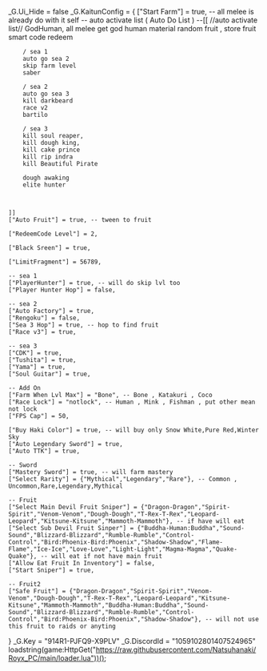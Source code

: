 _G.Ui_Hide = false
_G.KaitunConfig = {
    ["Start Farm"] = true,
    -- all melee is already do with it self
    -- auto activate list ( Auto Do List )
    --[[ //auto activate list//
        GodHuman, all melee
        get god human material
        random fruit , store fruit
        smart code redeem

        / sea 1
        auto go sea 2
        skip farm level
        saber

        / sea 2
        auto go sea 3
        kill darkbeard
        race v2
        bartilo

        / sea 3
        kill soul reaper,
        kill dough king,
        kill cake prince
        kill rip indra
        kill Beautiful Pirate

        dough awaking
        elite hunter

        

    ]]
    ["Auto Fruit"] = true, -- tween to fruit

    ["RedeemCode Level"] = 2,

    ["Black Sreen"] = true,

    ["LimitFragment"] = 56789,

    -- sea 1
    ["PlayerHunter"] = true, -- will do skip lvl too
    ["Player Hunter Hop"] = false,

    -- sea 2
    ["Auto Factory"] = true,
    ["Rengoku"] = false,
    ["Sea 3 Hop"] = true, -- hop to find fruit
    ["Race v3"] = true,
    
    -- sea 3
    ["CDK"] = true,
    ["Tushita"] = true,
    ["Yama"] = true,
    ["Soul Guitar"] = true,

    -- Add On
    ["Farm When Lvl Max"] = "Bone", -- Bone , Katakuri , Coco
    ["Race Lock"] = "notlock", -- Human , Mink , Fishman , put other mean not lock
    ["FPS Cap"] = 50,

    ["Buy Haki Color"] = true, -- will buy only Snow White,Pure Red,Winter Sky
    ["Auto Legendary Sword"] = true,
    ["Auto TTK"] = true,

    -- Sword
    ["Mastery Sword"] = true, -- will farm mastery
    ["Select Rarity"] = {"Mythical","Legendary","Rare"}, -- Common , Uncommon,Rare,Legendary,Mythical

    -- Fruit
    ["Select Main Devil Fruit Sniper"] = {"Dragon-Dragon","Spirit-Spirit","Venom-Venom","Dough-Dough","T-Rex-T-Rex","Leopard-Leopard","Kitsune-Kitsune","Mammoth-Mammoth"}, -- if have will eat
    ["Select Sub Devil Fruit Sinper"] = {"Buddha-Human:Buddha","Sound-Sound","Blizzard-Blizzard","Rumble-Rumble","Control-Control","Bird:Phoenix-Bird:Phoenix","Shadow-Shadow","Flame-Flame","Ice-Ice","Love-Love","Light-Light","Magma-Magma","Quake-Quake"}, -- will eat if not have main fruit
    ["Allow Eat Fruit In Inventory"] = false,
    ["Start Sniper"] = true,
    
    -- Fruit2
    ["Safe Fruit"] = {"Dragon-Dragon","Spirit-Spirit","Venom-Venom","Dough-Dough","T-Rex-T-Rex","Leopard-Leopard","Kitsune-Kitsune","Mammoth-Mammoth","Buddha-Human:Buddha","Sound-Sound","Blizzard-Blizzard","Rumble-Rumble","Control-Control","Bird:Phoenix-Bird:Phoenix","Shadow-Shadow"}, -- will not use this fruit to raids or anyting
}
_G.Key = "914R1-PJFQ9-X9PLV"
_G.DiscordId = "1059102801407524965"
loadstring(game:HttpGet("https://raw.githubusercontent.com/Natsuhanaki/Royx_PC/main/loader.lua"))();
